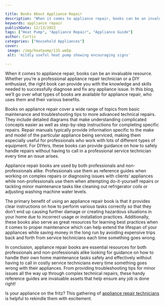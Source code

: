 ```yaml
---

title: Books About Appliance Repair
description: "When it comes to appliance repair, books can be an invaluable resource. Whether you’re a professional appliance repair technician ...you wont regret reading on"
keywords: appliance repair
publishDate: 12/13/2022
tags: ["Heat Pump", "Appliance Repair", "Appliance Guide"]
author: Curtis
categories: ["Household Appliances"]
cover: 
 image: /img/heatpump/115.webp
 alt: 'mildly useful heat pump showing encouraging signs'

---
```


When it comes to appliance repair, books can be an invaluable resource. Whether you’re a professional appliance repair technician or a DIY enthusiast, the right book can provide you with the knowledge and skills needed to successfully diagnose and fix any appliance issue. In this blog, we’ll go over what types of books are available for appliance repair, who uses them and their various benefits.

Books on appliance repair cover a wide range of topics from basic maintenance and troubleshooting tips to more advanced technical repairs. They include detailed diagrams that make understanding complicated concepts easier as well as step-by-step instructions for completing specific repairs. Repair manuals typically provide information specific to the make and model of the particular appliance being serviced, making them especially useful for professionals who work with lots of different types of equipment. For DIYers, these books can provide guidance on how to safely handle repairs without having to call in a professional service technician every time an issue arises.

Appliance repair books are used by both professionals and non-professionals alike. Professionals use them as reference guides when working on complex repairs or diagnosing issues with clients’ appliances while non-professionals use them when attempting do-it-yourself repairs or tackling minor maintenance tasks like cleaning out refrigerator coils or adjusting washing machine water levels. 

The primary benefit of using an appliance repair book is that it provides clear instructions on how to perform various tasks correctly so that they don’t end up causing further damage or creating hazardous situations in your home due to incorrect usage or installation practices. Additionally, these books also serve as great resources for learning best practices when it comes to proper maintenance which can help extend the lifespan of your appliances while saving money in the long run by avoiding expensive trips back and forth from service technicians each time something goes wrong. 

In conclusion, appliance repair books are essential resources for both professionals and non-professionals alike looking for guidance on how to handle their own home maintenance tasks safely and effectively without having to call in costly service technicians every time something goes wrong with their appliances. From providing troubleshooting tips for minor issues all the way up through complex technical repairs, these handy reference guides are invaluable assets that help ensure any job is done right!

Is your appliance on the fritz? This gathering of <a href="/pages/appliance-repair-technicians/">appliance repair technicians</a> is helpful to rekindle them with excitement.